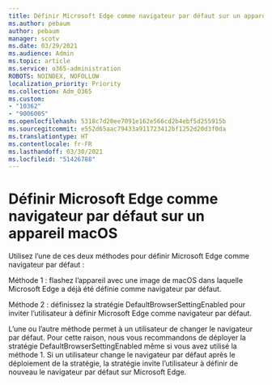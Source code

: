 ```yaml
---
title: Définir Microsoft Edge comme navigateur par défaut sur un appareil macOS
ms.author: pebaum
author: pebaum
manager: scotv
ms.date: 03/29/2021
ms.audience: Admin
ms.topic: article
ms.service: o365-administration
ROBOTS: NOINDEX, NOFOLLOW
localization_priority: Priority
ms.collection: Adm_O365
ms.custom:
- "10362"
- "9006005"
ms.openlocfilehash: 5318c7d20ee7091e162e566cd2b4ebf5d255915b
ms.sourcegitcommit: e552d65aac79433a911723412bf1252d20d3f0da
ms.translationtype: HT
ms.contentlocale: fr-FR
ms.lasthandoff: 03/30/2021
ms.locfileid: "51426788"
---
```

# <a name="set-microsoft-edge-as-the-default-browser-on-a-macos-device"></a>Définir Microsoft Edge comme navigateur par défaut sur un appareil macOS

Utilisez l’une de ces deux méthodes pour définir Microsoft Edge comme navigateur par défaut :

Méthode 1 : flashez l’appareil avec une image de macOS dans laquelle Microsoft Edge a déjà été définie comme navigateur par défaut.

Méthode 2 : définissez la stratégie DefaultBrowserSettingEnabled pour inviter l’utilisateur à définir Microsoft Edge comme navigateur par défaut.

L’une ou l’autre méthode permet à un utilisateur de changer le navigateur par défaut. Pour cette raison, nous vous recommandons de déployer la stratégie DefaultBrowserSettingEnabled même si vous avez utilisé la méthode 1. Si un utilisateur change le navigateur par défaut après le déploiement de la stratégie, la stratégie invite l’utilisateur à définir de nouveau le navigateur par défaut sur Microsoft Edge.
